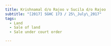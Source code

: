 ```yaml
---
title: Krishnamal d/o Rajoo v Sucila d/o Rajoo 
subtitle: "[2017] SGHC 173 / 25\_July\_2017"
tags:
  - Land
  - Sale of land
  - Sale under court order

---
```


